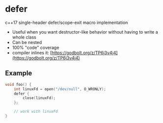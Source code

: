 # defer
c++17 single-header defer/scope-exit macro implementation

- Useful when you want destructor-like behavior without having to write a whole class
- Can be nested
- 100% "code" coverage
- compiler inlines it: [https://godbolt.org/z/TP6j3v4j4](https://godbolt.org/z/TP6j3v4j4)

## Example
```cpp
void foo() {
    int linuxFd = open("/dev/null", O_WRONLY);
    defer {
        close(linuxFd);
    };

    // work with linuxFd
}
```

